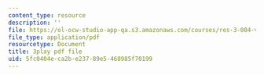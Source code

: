 ```yaml
---
content_type: resource
description: ''
file: https://ol-ocw-studio-app-qa.s3.amazonaws.com/courses/res-3-004-visualizing-materials-science-fall-2017/5fc0404eca2be23789e5468985f70199_1Ed3U4rmyXU.pdf
file_type: application/pdf
resourcetype: Document
title: 3play pdf file
uid: 5fc0404e-ca2b-e237-89e5-468985f70199
---
```

